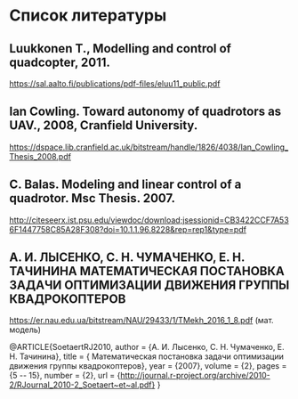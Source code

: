 # Список литературы
## Luukkonen T., Modelling and control of quadcopter, 2011.
https://sal.aalto.fi/publications/pdf-files/eluu11_public.pdf
## Ian Cowling. Toward autonomy of quadrotors as UAV., 2008, Cranfield University.
https://dspace.lib.cranfield.ac.uk/bitstream/handle/1826/4038/Ian_Cowling_Thesis_2008.pdf
## C. Balas. Modeling and linear control of a quadrotor. Msc Thesis. 2007.
http://citeseerx.ist.psu.edu/viewdoc/download;jsessionid=CB3422CCF7A536F1447758C85A28F308?doi=10.1.1.96.8228&rep=rep1&type=pdf
## А. И. ЛЫСЕНКО, С. Н. ЧУМАЧЕНКО, Е. Н. ТАЧИНИНА МАТЕМАТИЧЕСКАЯ ПОСТАНОВКА ЗАДАЧИ ОПТИМИЗАЦИИ ДВИЖЕНИЯ ГРУППЫ КВАДРОКОПТЕРОВ
https://er.nau.edu.ua/bitstream/NAU/29433/1/TMekh_2016_1_8.pdf (мат. модель)

@ARTICLE{SoetaertRJ2010,
	author = {А. И. Лысенко, С. Н. Чумаченко, Е. Н. Тачинина},
	title = { Математическая постановка задачи оптимизации движения группы квадрокоптеров},
	year = {2007},
	volume = {2},
	pages = {5 -- 15},
	number = {2},
	url = {http://journal.r-project.org/archive/2010-2/RJournal_2010-2_Soetaert~et~al.pdf}
}
